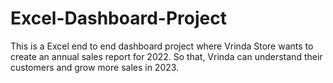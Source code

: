# Excel-Dashboard-Project
This is a Excel end to end dashboard project where Vrinda Store wants to create an annual sales report for 2022. So that, Vrinda can understand their customers and grow more sales in 2023.
